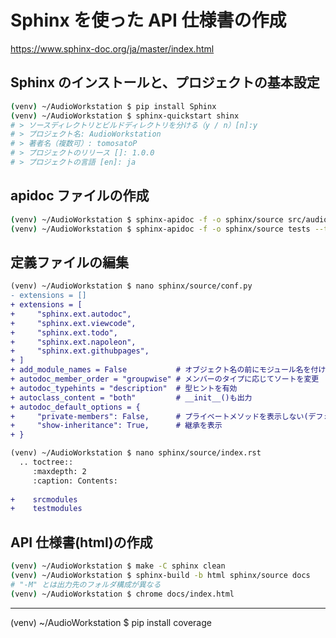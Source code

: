 # Sphinx を使った API 仕様書の作成
https://www.sphinx-doc.org/ja/master/index.html

## Sphinx のインストールと、プロジェクトの基本設定
~~~sh
(venv) ~/AudioWorkstation $ pip install Sphinx
(venv) ~/AudioWorkstation $ sphinx-quickstart shinx
# > ソースディレクトリとビルドディレクトリを分ける（y / n）[n]:y
# > プロジェクト名: AudioWorkstation
# > 著者名（複数可）: tomosatoP
# > プロジェクトのリリース []: 1.0.0
# > プロジェクトの言語 [en]: ja
~~~
## apidoc ファイルの作成
~~~sh
(venv) ~/AudioWorkstation $ sphinx-apidoc -f -o sphinx/source src/audioworkstation --tocfile srcmodules
(venv) ~/AudioWorkstation $ sphinx-apidoc -f -o sphinx/source tests --tocfile testmodules
~~~
## 定義ファイルの編集
~~~diff
(venv) ~/AudioWorkstation $ nano sphinx/source/conf.py
- extensions = []
+ extensions = [
+     "sphinx.ext.autodoc",
+     "sphinx.ext.viewcode",
+     "sphinx.ext.todo",
+     "sphinx.ext.napoleon",
+     "sphinx.ext.githubpages",
+ ]
+ add_module_names = False           # オブジェクト名の前にモジュール名を付けない
+ autodoc_member_order = "groupwise" # メンバーのタイプに応じてソートを変更
+ autodoc_typehints = "description"  # 型ヒントを有効
+ autoclass_content = "both"         # __init__()も出力
+ autodoc_default_options = {
+     "private-members": False,      # プライベートメソッドを表示しない(デフォルト)
+     "show-inheritance": True,      # 継承を表示
+ }

(venv) ~/AudioWorkstation $ nano sphinx/source/index.rst
  .. toctree::
     :maxdepth: 2
     :caption: Contents:
  
+    srcmodules
+    testmodules
~~~
## API 仕様書(html)の作成
~~~sh
(venv) ~/AudioWorkstation $ make -C sphinx clean
(venv) ~/AudioWorkstation $ sphinx-build -b html sphinx/source docs
# "-M" とは出力先のフォルダ構成が異なる
(venv) ~/AudioWorkstation $ chrome docs/index.html
~~~
---
(venv) ~/AudioWorkstation $ pip install coverage
